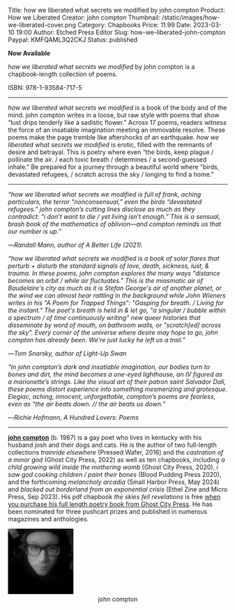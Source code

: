 Title: how we liberated what secrets we modified by john compton
Product: How we Liberated
Creator: john compton
Thumbnail: /static/images/how-we-liberated-cover.png
Category: Chapbooks
Price: 11.99
Date: 2023-03-10 19:00
Author: Etched Press Editor
Slug: how-we-liberated-john-compton
Paypal: KMFQAML3Q2CKJ
Status: published

**Now Available**<br/>

*how we liberated what secrets we modified* by john compton is a chapbook-length collection of poems.

ISBN: 978-1-93584-717-5

---

*how we liberated what secrets we modified* is a book of the body and of the mind. john compton writes in a loose, but raw style with poems that show “lust drips tenderly like a sadistic flower.” Across 17 poems, readers witness the force of an insatiable imagination meeting an immovable resolve. These poems make the page tremble like aftershocks of an earthquake. *how we liberated what secrets we modified* is erotic, filled with the remnants of desire and betrayal. This is poetry where even “the birds, keep  plague / pollinate the air. / each toxic breath / determines / a second-guessed inhale.” Be prepared for a journey through a beautiful world where "birds, devastated refugees, / scratch across the sky / longing to find a home."

---

*“how we liberated what secrets we modified is full of frank, aching particulars, the terror “nonconsensual,” even the birds “devastated refugees.” john compton’s cutting lines disclose as much as they contradict: “i don’t want to die / yet living isn’t enough.” This is a sensual, brash book of the mathematics of oblivion—and compton reminds us that our number is up.”*

—*Randall Mann, author of A Better Life (2021).*

*“how we liberated what secrets we modified is a book of solar flares that perturb + disturb the standard signals of love, death, sickness, lust, & trauma. In these poems, john compton explores the many ways "distance becomes an orbit / while air fluctuates." This is the miasmatic air of Baudelaire's city as much as it is Stefan George's air of another planet, or the wind we can almost hear rattling in the background while John Wieners writes in his "A Poem for Trapped Things": "Gasping for breath. / Living for the instant." The poet's breath is held in & let go, "a singular / bubble within a spectrum / of time continuously writing" new queer histories that disseminate by word of mouth, on bathroom walls, or "scratch[ed] across the sky". Every corner of the universe where desire may hope to go, john compton has already been. We're just lucky he left us a trail.”*

—*Tom Snarsky, author of Light-Up Swan*

*“In john compton’s dark and insatiable imagination, our bodies turn to bones and dirt, the mind becomes a one-eyed lighthouse, an IV figured as a marionette’s strings. Like the visual art of their patron saint Salvador Dali, these poems distort experience into something mesmerizing and grotesque. Elegiac, aching, innocent, unforgettable, compton’s poems are fearless, even as “the air beats down. // the air beats us down.”*

—*Richie Hofmann, A Hundred Lovers: Poems*

---

[**john compton**](https://www.facebook.com/poetjohncompton) (b. 1987) is a gay poet who lives in kentucky with his husband josh and their dogs and cats. He is the author of two full-length collections *trainride elsewhere* (Pressed Wafer, 2016) and *the castration of a minor god* (Ghost City Press, 2022) as well as ten chapbooks, including *a child growing wild inside the mothering womb* (Ghost City Press, 2020), *i saw god cooking children / paint their bones* (Blood Pudding Press 2020), and the forthcoming *melancholy arcadia* (Small Harbor Press, May 2024) and *blacked out borderland from an exponential crisis* (Ethel Zine and Micro Press, Sep 2023). His pdf chapbook *the skies fell revelations* is free [when you purchase his full length poetry book from Ghost City Press](https://ghostcitypress.com/books/the-castration-of-a-minor-god). He has been nominated for three pushcart prizes and published in numerous magazines and anthologies.

<img src="/static/images/john-compton.jpg" alt="john compton author photo" style="height:150px; width:auto;" />
<center>john compton</center>
